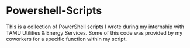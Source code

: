 # Powershell-Scripts
This is a collection of PowerShell scripts I wrote during my internship with TAMU Utilities &amp; Energy Services. Some of this code was provided by my coworkers for a specific function within my script.
